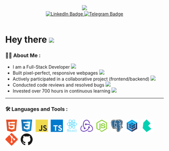 <div id="header" align="center">
  <img src="https://github.com/NataliGru/NataliGru/assets/133240440/b93cf8c9-51c8-4a62-a491-af90334571f9" width="350"/>
</div>

<div id="badges" align="center">
  <a href="https://www.linkedin.com/in/nataliia-hrushanyk-637494283/">
    <img src="https://img.shields.io/badge/LinkedIn-blue?style=for-the-badge&logo=linkedin&logoColor=white" alt="LinkedIn Badge"/>
  </a>
  <a href="https://t.me/n_hrushanyk">
    <img src="https://img.shields.io/badge/Telegram-blue?style=for-the-badge&logo=telegram&logoColor=white" alt="Telegram Badge"/>
  </a>
</div>

<div id="counter" align="center">
<img src="https://komarev.com/ghpvc/?username=NataliGru&style=flat-square&color=blue" alt=""/>
</div>

<h1>
  Hey there
  <img src="https://media.giphy.com/media/hvRJCLFzcasrR4ia7z/giphy.gif" width="30px"/>
</h1>

### :woman_technologist: About Me :
- I am a Full-Stack Developer <img src="https://media.giphy.com/media/YYQ6sw8jt2HRxX4uVi/giphy.gif" width="70px"/>
- Built pixel-perfect, responsive webpages <img src="https://media.giphy.com/media/8BDQnNDcocWSnHZLPB/giphy.gif" width="70px"/>
- Actively participated in a collaborative project (frontend/backend) <img src="https://media.giphy.com/media/gF2m2JOyGReppog8hU/giphy.gif" width="70px"/>
- Conducted code reviews and resolved bugs <img src="https://media.giphy.com/media/XBkrncgQo6hfdQeaLf/giphy.gif" width="50px"/>
- Invested over 700 hours in continuous learning <img src="https://media.giphy.com/media/j0MktH0wmO0U4XVUAx/giphy.gif" width="70px"/>

---

### :hammer_and_wrench: Languages and Tools :
<div>
  <img src="https://github.com/devicons/devicon/blob/master/icons/html5/html5-original.svg" title="HTML5" alt="HTML" width="40" height="40"/>&nbsp;
  <img src="https://github.com/devicons/devicon/blob/master/icons/css3/css3-original.svg" title="CSS3" alt="CSS3" width="40" height="40"/>&nbsp;
  <img src="https://github.com/devicons/devicon/blob/master/icons/javascript/javascript-original.svg" title="JavaScript" alt="JavaScript" width="40" height="40"/>&nbsp;
  <img src="https://github.com/devicons/devicon/blob/master/icons/typescript/typescript-original.svg" title="TypeScript" alt="TypeScript" width="40" height="40"/>&nbsp;
  <img src="https://github.com/devicons/devicon/blob/master/icons/react/react-original-wordmark.svg" title="React" alt="React" width="40" height="40"/>&nbsp;
  <img src="https://github.com/devicons/devicon/blob/master/icons/redux/redux-original.svg" title="Redux" alt="Redux" width="40" height="40"/>&nbsp;
  <img src="https://github.com/devicons/devicon/blob/master/icons/nodejs/nodejs-original.svg" title="Node.js" alt="Node.js" width="40" height="40"/>&nbsp;
  <img src="https://github.com/devicons/devicon/blob/master/icons/postgresql/postgresql-original.svg" title="postgresql" alt="postgresql" width="40" height="40"/>&nbsp;
  <img src="https://github.com/devicons/devicon/blob/master/icons/sequelize/sequelize-original.svg" title="sequelize" alt="sequelize" width="40" height="40"/>&nbsp;
  <img src="https://github.com/devicons/devicon/blob/master/icons/bulma/bulma-plain.svg" title="bulma" alt="bulma" width="40" height="40"/>&nbsp;
  <img src="https://github.com/devicons/devicon/blob/master/icons/git/git-original.svg" title="git" alt="git" width="40" height="40"/>&nbsp;
  <img src="https://github.com/devicons/devicon/blob/master/icons/github/github-original.svg" title="github" alt="github" width="40" height="40"/>&nbsp;
</div>
